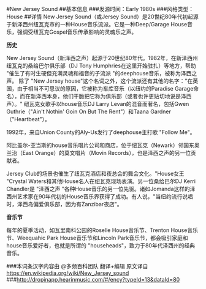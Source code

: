 #New Jersey Sound
##基本信息
###发源时间：Early 1980s
###风格类型：House
##详情
New Jersey Sound（或Jersey
Sound）是20世纪80年代初起源于新泽西州纽瓦克市的一种House音乐流派。它是一种Deep/Garage
House音乐，强调受纽瓦克Gospel音乐传承影响的灵魂乐之声。



**历史**

New Jersey Sound（新泽西之声）起源于20世纪80年代。1982年，在新泽西州纽瓦克的桑给巴尔俱乐部（DJ Tony
Humphries在这里开始驻扎）等地方，帮助 "催生了有时生硬但充满灵魂和福音的子流派 "的deephouse音乐，被称为泽西之声。 除了 "New
Jersey house"这个名词之外，这个流派还有其他的名字："在英国，由于相当不可思议的原因，它被称为车库音乐（以纽约的Paradise
Garage命名），而在新泽西本身，他们干脆把它称为俱乐部（或者也许更贴切地说是泽西声）。" 纽瓦克女歌手以house音乐DJ Larry
Levan的混音而著名，包括Gwen Guthrie（"Ain't Nothin' Goin On But The Rent"）和Taana
Gardner（"Heartbeat"）。



1992年，来自Union County的Aly-Us发行了deephouse主打歌 "Follow Me"。



阿比盖尔-亚当斯的house音乐唱片公司和商店，位于纽瓦克（Newark）邻国东奥兰治（East Orange）的莫文唱片（Movin
Records），也是泽西之声的另一位贡献者。



Jersey Club的场景也催生了纽瓦克酒店和夜总会的舞会文化。"House女王 "Crystal
Waters和其他House名人在纽瓦克现场表演。另一位桑给巴尔DJ Kerri Chandler是 "泽西之声
"各种House音乐的另一位先驱。诸如Jomanda这样的泽西州艺术家在90年代初的House音乐界获得了成功。有人说，"当纽约流行说唱时，泽西岛偏爱俱乐部，因为有Zanzibar夜店"。



**音乐节**

每年的夏季活动，如瓦里南科公园的Roselle House音乐节、Trenton House音乐节、Weequahic Park
House音乐节和Lincoln Park音乐节，都会吸引家庭和house音乐爱好者，也就是所谓的
"househeads"，致力于80年代泽西州的经典音乐。

###本词条汉字内容由 @多频百科团队 翻译+编辑
原文译自 https://en.wikipedia.org/wiki/New_Jersey_sound
###http://dropinapp.hearinmusic.com/#/ency?typeId=13&dataId=80
